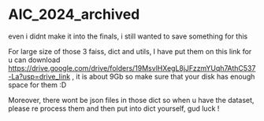 # AIC_2024_archived
even i didnt make it into the finals, i still wanted to save something for this

For large size of those 3 faiss, dict and utils, I have put them on this link for u can download https://drive.google.com/drive/folders/19MsvlHXegL8jJFzzmYUqh7AthC537-La?usp=drive_link , it is about 9Gb so make sure that your disk has enough space for them :D

Moreover, there wont be json files in those dict so when u have the dataset, please re process them and then put into dict yourself, gud luck !
